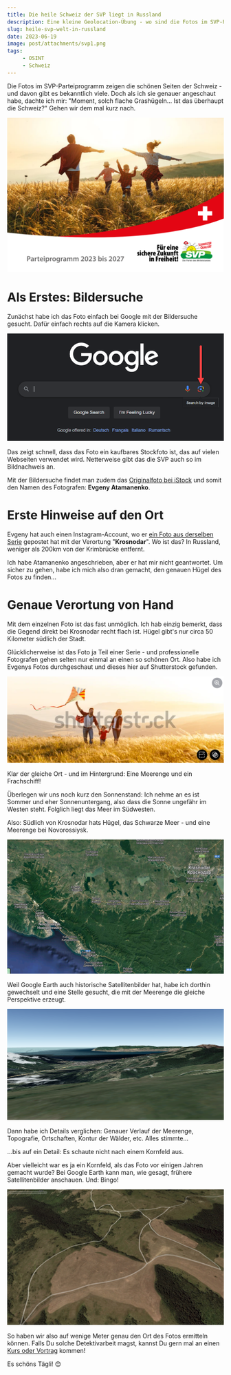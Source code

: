 ```yaml
---
title: Die heile Schweiz der SVP liegt in Russland
description: Eine kleine Geolocation-Übung - wo sind die Fotos im SVP-Parteiprogramm her?
slug: heile-svp-welt-in-russland
date: 2023-06-19
image: post/attachments/svp1.png
tags:
     - OSINT
     - Schweiz
---
```


Die Fotos im SVP-Parteiprogramm zeigen die schönen Seiten der Schweiz - und davon gibt es bekanntlich viele. Doch als ich sie genauer angeschaut habe, dachte ich mir: "Moment, solch flache Grashügeln... Ist das überhaupt die Schweiz?" Gehen wir dem mal kurz nach.

![attachments/svp1.png](post/attachments/svp1.png)

# Als Erstes: Bildersuche

Zunächst habe ich das Foto einfach bei Google mit der Bildersuche gesucht. Dafür einfach rechts auf die Kamera klicken.

![attachments/svp6.png](post/attachments/svp6.png)

Das zeigt schnell, dass das Foto ein kaufbares Stockfoto ist, das auf vielen Webseiten verwendet wird. Netterweise gibt das die SVP auch so im Bildnachweis an. 

Mit der Bildersuche findet man zudem das [Originalfoto bei iStock](https://www.istockphoto.com/de/foto/mutter-vater-sohn-und-tochter-bei-sonnenuntergang-gm1159094800-316832689?phrase=happy+family%3A+mother%2C+father%2C+children+son+and+daughter+running+and+jumping+on+nature+on+sunset ) und somit den Namen des Fotografen: **Evgeny Atamanenko**. 

# Erste Hinweise auf den Ort

Evgeny hat auch einen Instagram-Account, wo er [ein Foto aus derselben Serie](https://www.instagram.com/p/BlA3ZRrA5WZ/?hl=en) gepostet hat mit der Verortung "**Krosnodar**". Wo ist das? In Russland, weniger als 200km von der Krimbrücke entfernt.

Ich habe Atamanenko angeschrieben, aber er hat mir nicht geantwortet. Um sicher zu gehen, habe ich mich also dran gemacht, den genauen Hügel des Fotos zu finden...

# Genaue Verortung von Hand

Mit dem einzelnen Foto ist das fast unmöglich. Ich hab einzig bemerkt, dass die Gegend direkt bei Krosnodar recht flach ist. Hügel gibt's nur circa 50 Kilometer südlich der Stadt.

Glücklicherweise ist das Foto ja Teil einer Serie - und professionelle Fotografen gehen selten nur einmal an einen so schönen Ort. Also habe ich Evgenys Fotos durchgeschaut und dieses hier auf Shutterstock gefunden.

![attachments/svp2.png](post/attachments/svp2.png)

Klar der gleiche Ort - und im Hintergrund: Eine Meerenge und ein Frachschiff!

Überlegen wir uns noch kurz den Sonnenstand: Ich nehme an es ist Sommer und eher Sonnenuntergang, also dass die Sonne ungefähr im Westen steht. Folglich liegt das Meer im Südwesten.

Also: Südlich von Krosnodar hats Hügel, das Schwarze Meer - und eine Meerenge bei Novorossiysk.

![attachments/svp3.png](post/attachments/svp3.png)

Weil Google Earth auch historische Satellitenbilder hat, habe ich dorthin gewechselt und eine Stelle gesucht, die mit der Meerenge die gleiche Perspektive erzeugt.

![attachments/svp4.png](post/attachments/svp4.png)

Dann habe ich Details verglichen: Genauer Verlauf der Meerenge, Topografie, Ortschaften,  Kontur der Wälder, etc. Alles stimmte...

...bis auf ein Detail: Es schaute nicht nach einem Kornfeld aus. 

Aber vielleicht war es ja ein Kornfeld, als das Foto vor einigen Jahren gemacht wurde? Bei Google Earth kann man, wie gesagt, frühere Satellitenbilder anschauen. Und: Bingo!

![attachments/svp5.png](post/attachments/svp5.png)

So haben wir also auf wenige Meter genau den Ort des Fotos ermitteln können. Falls Du solche Detektivarbeit magst, kannst Du gern mal an einen [Kurs oder Vortrag](post/../page/kurse/index) kommen! 

Es schöns Tägli! 😊